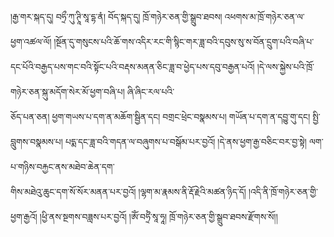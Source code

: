 ﻿  
།རྒྱ་གར་སྐད་དུ། བཧྲྀ་ཀུ་ཊཱི་སཱ་དྷ་ནཾ། བོད་སྐད་དུ། ཁྲོ་གཉེར་ཅན་གྱི་སྒྲུབ་ཐབས། འཕགས་མ་ཁྲོ་གཉེར་ཅན་ལ་  
ཕྱག་འཚལ་ལོ། །སྔོན་དུ་གསུངས་པའི་ཆོ་གས་འདིར་རང་གི་སྙིང་གར་ཟླ་བའི་དབུས་སུ་ས་བོན་དྲུག་པའི་བཞི་པ་དང་པོའི་བརྒྱད་པས་གང་བའི་སྟོང་པའི་བརྡས་མནན་ཅིང་ཟླ་བ་ཕྱེད་པས་དབུ་བརྒྱན་པའོ། །དེ་ལས་སྐྱེས་པའི་ཁྲོ་གཉེར་ཅན་སྐུ་མདོག་སེར་མོ་ཕྱག་བཞི་པ། ཞི་ཞིང་རལ་པའི་  
ཅོད་པན་ཅན། ཕྱག་གཡས་པ་དག་ན་མཆོག་སྦྱིན་དང། བགྲང་ཕྲེང་བསྣམས་པ། གཡོན་པ་དག་ན་དབྱུ་གུ་དང། སྤྱི་བླུགས་བསྣམས་པ། པདྨ་དང་ཟླ་བའི་གདན་ལ་བཞུགས་པ་བསྒོམ་པར་བྱའོ། །དེ་ནས་ཕྱག་རྒྱ་བཅིང་བར་བྱ་སྟེ། ལག་པ་གཉིས་བརྐྱང་ནས་མཐེབ་ཆེན་དག་  
གིས་མཐེའུ་ཆུང་དག་སོ་སོར་མནན་པར་བྱའོ། །ལྷག་མ་རྣམས་ནི་རྡོ་རྗེའི་མཚན་ཉིད་དོ། །འདི་ནི་ཁྲོ་གཉེར་ཅན་གྱི་ཕྱག་རྒྱའོ། །ཕྱི་ནས་སྔགས་བཟླས་པར་བྱའོ། །ཨོཾ་བཧྲྀཾ་སཱ་ཧཱ། ཁྲོ་གཉེར་ཅན་གྱི་སྒྲུབ་ཐབས་རྫོགས་སོ།།  
  
